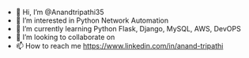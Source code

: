- 👋 Hi, I’m @Anandtripathi35
- 👀 I’m interested in Python Network Automation
- 🌱 I’m currently learning Python Flask, Django, MySQL, AWS, DevOPS
- 💞️ I’m looking to collaborate on 
- 📫 How to reach me
https://www.linkedin.com/in/anand-tripathi

<!---
Anandtripathi35/Anandtripathi35 is a ✨ special ✨ repository because its `README.md` (this file) appears on your GitHub profile.
You can click the Preview link to take a look at your changes.
--->
